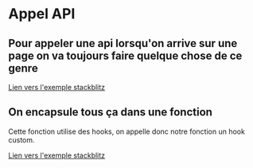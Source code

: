 # Appel API

## Pour appeler une api lorsqu'on arrive sur une page on va toujours faire quelque chose de ce genre

[Lien vers l'exemple stackblitz](https://stackblitz.com/edit/stackblitz-starters-rsm6zy?description=React%20%20%20TypeScript%20starter%20project&file=src%2FApp.tsx&title=React%20Starter)

## On encapsule tous ça dans une fonction

Cette fonction utilise des hooks, on appelle donc notre fonction un hook custom.

[Lien vers l'exemple stackblitz](https://stackblitz.com/edit/stackblitz-starters-yppnru?description=React%20%20%20TypeScript%20starter%20project&file=src%2FApp.tsx,src%2Fhooks%2FuseAsyncFetch.ts&title=React%20Starter)
